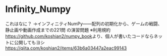 # Infinity_Numpy
これはなに？
→インフィニティNumPy――配列の初期化から、ゲームの戦闘、静止画や動画作成までの221問 の演習問題
※利用規約<https://github.com/koshian2/numpy_book>より、個人が書いたコードならネットに公開してもヨシ
<https://qiita.com/koshian2/items/63b6a03447a2eac99143>
